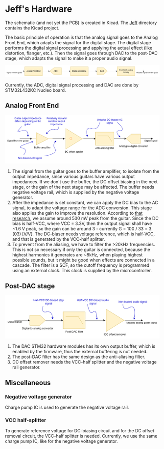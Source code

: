 # Jeff's Hardware

The schematic (and not yet the PCB) is created in Kicad. The [Jeff](Jeff) directory contains the Kicad project.

The basic principle of operation is that the analog signal goes to the Analog Front End, which adapts the signal for
the digital stage. The digital stage performs the digital signal processing and applying the actual effect (like 
distortion, flanger, etc.). Then the signal goes through DAC to the post-DAC stage, which adapts the signal to make
it a proper audio signal.

![hardware](docs/diagrams/hardware_diagram.drawio.png)

Currently, the ADC, digital signal processing and DAC are done by STM32L432KC Nucleo board.

## Analog Front End

![analog_front_end](docs/diagrams/analog_front_end.drawio.png)

1. The signal from the guitar goes to the buffer amplifier, to isolate from the output impedance, since various guitars
have various output impedances. If we don't use the buffer, the DC offset biasing in the next stage, or the gain
of the next stage may be affected. The buffer needs negative voltage rail, which is supplied by the negative voltage 
generator.
2. After the impedance is set constant, we can apply the DC bias to the AC signal, to adapt the voltage range for the
ADC conversion. This stage also applies the gain to improve the resolution. According to 
[that research](https://sound-au.com/articles/guitar-voltage.htm), we assume around 500 mV peak from the guitar. Since 
the DC bias is half-VCC, where VCC = 3.3V, then the output signal shall have ~1.6 V peak, so the gain can be around 3 - 
currently G = 100 / 33 = 3.(03) [V/V]. The DC-biaser needs voltage reference, which is half-VCC, and that is generated
by the VCC-half splitter.
3. To prevent from the aliasing, we have to filter the >20kHz frequencies. This is not so necessary if only the guitar
is connected, because the highest harmonics it generates are ~8kHz, when playing highest possible sounds, but it might
be good when effects are connected in a cascade. The filter is a SCF, so the cutoff frequency is programmed using
an external clock. This clock is supplied by the microcontroller.

## Post-DAC stage

![post_dac_stage](docs/diagrams/post_dac_stage.drawio.png)

1. The DAC STM32 hardware modules has its own output buffer, which is enabled by the firmware, thus the external 
buffering is not needed.
2. The post-DAC filter has the same design as the anti-aliasing filter.
3. DC offset remover needs the VCC-half splitter and the negative voltage rail generator.

## Miscellaneous 

### Negative voltage generator

Charge pump IC is used to generate the negative voltage rail.

### VCC half-splitter

To generate reference voltage for DC-biasing circuit and for the DC offset removal circuit, the VCC-half splitter is
needed. Currently, we use the same charge pump IC, like for the negative voltage generator.
